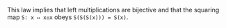 This law implies that left multiplications are bijective and that the squaring map `S: x ↦ x◇x` obeys `S(S(S(x))) = S(x)`.
